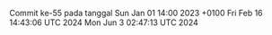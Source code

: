 Commit ke-55 pada tanggal Sun Jan 01 14:00 2023 +0100
Fri Feb 16 14:43:06 UTC 2024
Mon Jun  3 02:47:13 UTC 2024
